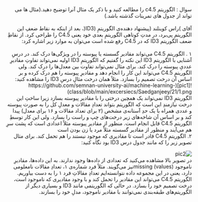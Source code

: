 <div dir="rtl">
سوال : الگوریتم c4.5 را مطالعه کنید و با ذکر یک مثال آنرا توضیح دهید.(مثال ها می تواند از جدول های تمرینات گذشته باشد.)
</div>
<br/>
<div dir="rtl">
آقای )راس کوینلند (پیشنهاد دهنده‌ی الگوریتمِ (ID3(، بعد از اینکه به نقاط ضعفِ این الگوریتم پی‌برد، در مدتِ کوتاهی الگوریتمِ بعدی خود یعنی C4.5 را طراحی کرد. از نقاطِ ضعف الگوریتم ID3 که در C4.5 رفع شده است می‌توان به موارد زیر اشاره کرد:
<div/>
<br/>
<div dir="rtl">  
۱  . الگوریتم C4.5 می‌تواند مقادیر گسسته یا پیوسته را در ویژگی‌ها درک کند. در درسِ آشنایی با الگوریتم ID3 این نکته را گفتیم که الگوریتمِ ID3 اولیه نمی‌تواند تفاوتِ مقادیرِ عددیِ پیوسته را درک کند. برای مثال نمی‌تواند تفاوت بین معدل‌ها را درک کند. ولی الگوریتمِ C4.5 می‌تواند این کار را انجام دهد و مقادیرِ پیوسته را هم درک کرده و بر اساس آن درخت تصمیم را بسازد. مثلاً همان درخت مثالِ درسِ ID3 را مشاهده کنید:
<br/>
![pic1](https://github.com/semnan-university-ai/machine-learning-class/blob/main/excersiecs/Saedganjeey/21/1.png)
<br/>
الگوریتمِ ID3 نمی‌تواند یک همچین درختی را با مقادیر پیوسته بسازد زیرا ساختِ این درخت نیازمندِ این است که الگوریتم بتواند تعدادِ مقالات و معدلِ کل را به صورت پیوسته و عددی همراه با یک حدِ آستانه‌ی مشخص (۲ برای تعداد مقالات و ۱۶ برای معدل) پیدا کند و بر اساس آن شاخه‌های زیر درخت‌های چپ و راست را بسازد. ولی این کار توسطِ الگوریتم C4.5 قابل انجام است. منظور از مقادیر پیوسته مثلاً اعدادی است که پشت سرِ هم می‌آیند و منظور از مقادیر گسسته مثلاً مرد یا زن بودن است
<div/>
<div dir="rtl">  
۲. الگوریتمِ C4.5 قادر است تا مقادیری که موجود نیستند را هم تحمل کند. برای مثال تصویر زیر را که مانند جدول درس ID3 بود نگاه کنید:

![pic2](https://github.com/semnan-university-ai/machine-learning-class/blob/main/excersiecs/Saedganjeey/21/2.png)
<br/>
در تصویر بالا مشاهده می‌کنید که تعدادی از داده‌ها وجود ندارند. به این داده‌ها، مقادیرِ ناموجود (missing  (valuesنیز می‌گویند. مثلاً فرد شماره‌ی ۱، تعدادِ مقالات نامعلومی دارد، یعنی در این مجموعه داده نتوانسته‌ایم تعدادِ مقالاتِ فرد ۱ را به دست بیاوریم. الگوریتم C4.5 می‌تواند این مقادیر را تحمل کند و با وجود مقادیری که ناموجود است، درخت تصمیم خود را بسازد. در حالی که الگوریتمی مانند ID3 و بسیاری دیگر از الگوریتم‌های طبقه‌بندی نمی‌توانند با مقادیر ناموجود، مدلِ خود را بسازند.
<div/>
<br/>